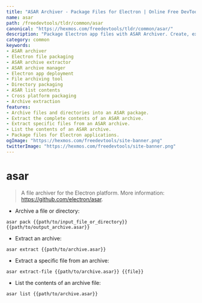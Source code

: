 ```yaml
---
title: "ASAR Archiver - Package Files for Electron | Online Free DevTools by Hexmos"
name: asar
path: /freedevtools/tldr/common/asar
canonical: "https://hexmos.com/freedevtools/tldr/common/asar/"
description: "Package Electron app files with ASAR Archiver. Create, extract, and manage archives to optimize your application. Free online tool, no registration required."
category: common
keywords:
- ASAR archiver
- Electron file packaging
- ASAR archive extractor
- ASAR archive manager
- Electron app deployment
- File archiving tool
- Directory packaging
- ASAR list contents
- Cross platform packaging
- Archive extraction
features:
- Archive files and directories into an ASAR package.
- Extract the complete contents of an ASAR archive.
- Extract specific files from an ASAR archive.
- List the contents of an ASAR archive.
- Package files for Electron applications.
ogImage: "https://hexmos.com/freedevtools/site-banner.png"
twitterImage: "https://hexmos.com/freedevtools/site-banner.png"
---
```


# asar

> A file archiver for the Electron platform.
> More information: <https://github.com/electron/asar>.

- Archive a file or directory:

`asar pack {{path/to/input_file_or_directory}} {{path/to/output_archive.asar}}`

- Extract an archive:

`asar extract {{path/to/archive.asar}}`

- Extract a specific file from an archive:

`asar extract-file {{path/to/archive.asar}} {{file}}`

- List the contents of an archive file:

`asar list {{path/to/archive.asar}}`
